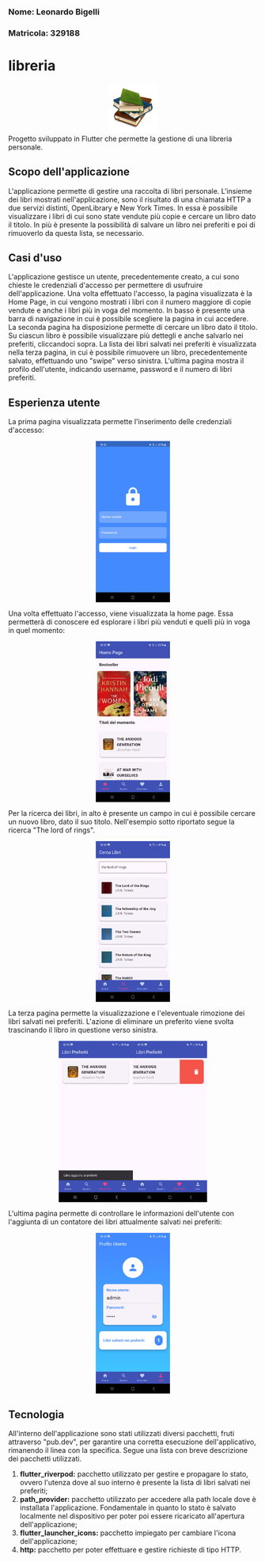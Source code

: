 ### Nome: Leonardo Bigelli 
### Matricola: 329188
# libreria

<div align="center">
  <img src="img/logo.png" alt="Logo" width="100">
</div>
Progetto sviluppato in Flutter che permette la gestione di una libreria personale.

## Scopo dell'applicazione

L'applicazione permette di gestire una raccolta di libri personale. L'insieme dei libri mostrati nell'applicazione, sono il risultato di una chiamata HTTP a due servizi distinti, OpenLibrary e New York Times. In essa è possibile visualizzare i libri di cui sono state vendute più copie e cercare un libro dato il titolo. In più è presente la possibilità di salvare un libro nei preferiti e poi di rimuoverlo da questa lista, se necessario. 

## Casi d'uso

L'applicazione gestisce un utente, precedentemente creato, a cui sono chieste le credenziali d'accesso per permettere di usufruire dell'applicazione. Una volta effettuato l'accesso, la pagina visualizzata è la Home Page, in cui vengono mostrati i libri con il numero maggiore di copie vendute e anche i libri più in voga del momento. In basso è presente una barra di navigazione in cui è possibile scegliere la pagina in cui accedere. La seconda pagina ha disposizione permette di cercare un libro dato il titolo. Su ciascun libro è possibile visualizzare più dettegli e anche salvarlo nei preferiti, cliccandoci sopra. La lista dei libri salvati nei preferiti è visualizzata nella terza pagina, in cui è possibile rimuovere un libro, precedentemente salvato, effettuando uno "swipe" verso sinistra. L'ultima pagina mostra il profilo dell'utente, indicando username, password e il numero di libri preferiti.

## Esperienza utente 
La prima pagina visualizzata permette l'inserimento delle credenziali d'accesso:
<div style="display: flex; justify-content: center;">
  <img src="img/login.jpg" alt="Login" width="150">
</div>

Una volta effettuato l'accesso, viene visualizzata la home page. Essa permetterà di conoscere ed esplorare i libri più venduti e quelli più in voga in quel momento:
<div style="display: flex; justify-content: center;">
  <img src="img/home.jpg" alt="Home" width="150">
</div>

Per la ricerca dei libri, in alto è presente un campo in cui è possibile cercare un nuovo libro, dato il suo titolo. Nell'esempio sotto riportato segue la ricerca "The lord of rings".
<div style="display: flex; justify-content: center;">
  <img src="img/search.jpg" alt="Cerca" width="150">
</div>

La terza pagina permette la visualizzazione e l'eleventuale rimozione dei libri salvati nei preferiti. L'azione di eliminare un preferito viene svolta trascinando il libro in questione verso sinistra.
<div style="display: flex; justify-content: center;">
  <img src="img/favorite.jpg" alt="Preferiti" width="150">
  <img src="img/remove.jpg" alt="Rimozione" width="150">
</div>

L'ultima pagina permette di controllare le informazioni dell'utente con l'aggiunta di un contatore dei libri attualmente salvati nei preferiti:
<div style="display: flex; justify-content: center;">
  <img src="img/user.jpg" alt="User" width="150">
</div>

## Tecnologia

All'interno dell'applicazione sono stati utilizzati diversi pacchetti, fruti attraverso "pub.dev", per garantire una corretta esecuzione dell'applicativo, rimanendo il linea con la specifica. Segue una lista con breve descrizione dei pacchetti utilizzati.

1. **flutter_riverpod:** pacchetto utilizzato per gestire e propagare lo stato, ovvero l'utenza dove al suo interno è presente la lista di libri salvati nei preferiti;
2. **path_provider:** pacchetto utilizzato per accedere alla path locale dove è installata l'applicazione. Fondamentale in quanto lo stato è salvato localmente nel dispositivo per poter poi essere ricaricato all'apertura dell'applicazione;
3. **flutter_launcher_icons:** pacchetto impiegato per cambiare l'icona dell'applicazione;
4. **http:** pacchetto per poter effettuare e gestire richieste di tipo HTTP.